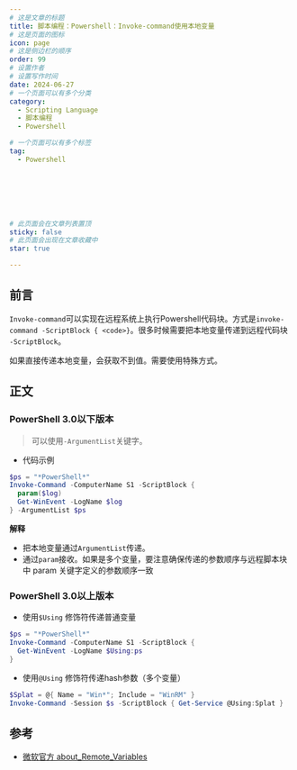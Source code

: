 ```yaml
---
# 这是文章的标题
title: 脚本编程：Powershell：Invoke-command使用本地变量
# 这是页面的图标
icon: page
# 这是侧边栏的顺序
order: 99
# 设置作者
# 设置写作时间
date: 2024-06-27
# 一个页面可以有多个分类
category:
  - Scripting Language
  - 脚本编程
  - Powershell

# 一个页面可以有多个标签
tag:
  - Powershell



  



# 此页面会在文章列表置顶
sticky: false
# 此页面会出现在文章收藏中
star: true

---
```


## 前言

`Invoke-command`可以实现在远程系统上执行Powershell代码块。方式是`invoke-command -ScriptBlock { <code>}`。很多时候需要把本地变量传递到远程代码块 `-ScriptBlock`。

如果直接传递本地变量，会获取不到值。需要使用特殊方式。

## 正文

###  PowerShell 3.0以下版本

> 可以使用`-ArgumentList`关键字。

- 代码示例

```powershell
$ps = "*PowerShell*"
Invoke-Command -ComputerName S1 -ScriptBlock {
  param($log)
  Get-WinEvent -LogName $log
} -ArgumentList $ps
```

**解释**

- 把本地变量通过`ArgumentList`传递。
- 通过`param`接收。如果是多个变量，要注意确保传递的参数顺序与远程脚本块中 param 关键字定义的参数顺序一致

###  PowerShell 3.0以上版本

- 使用`$Using` 修饰符传递普通变量

```powershell
$ps = "*PowerShell*"
Invoke-Command -ComputerName S1 -ScriptBlock {
  Get-WinEvent -LogName $Using:ps
}
```

- 使用`@Using` 修饰符传递hash参数（多个变量）


```powershell
$Splat = @{ Name = "Win*"; Include = "WinRM" }
Invoke-Command -Session $s -ScriptBlock { Get-Service @Using:Splat }
```

## 参考

- [微软官方 about_Remote_Variables](https://learn.microsoft.com/en-us/powershell/module/microsoft.powershell.core/about/about_remote_variables?view=powershell-5.1)